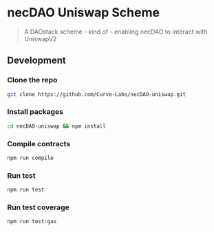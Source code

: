 # necDAO Uniswap Scheme
> A DAOstack scheme  - kind of - enabling necDAO to interact with UniswapV2

## Development

### Clone the repo

```bash
git clone https://github.com/Curve-Labs/necDAO-uniswap.git
```

### Install packages

```bash
cd necDAO-uniswap && npm install
```

### Compile contracts

```bash
npm run compile
```

### Run test

```bash
npm run test
```

### Run test coverage

```bash
npm run test:gas
```